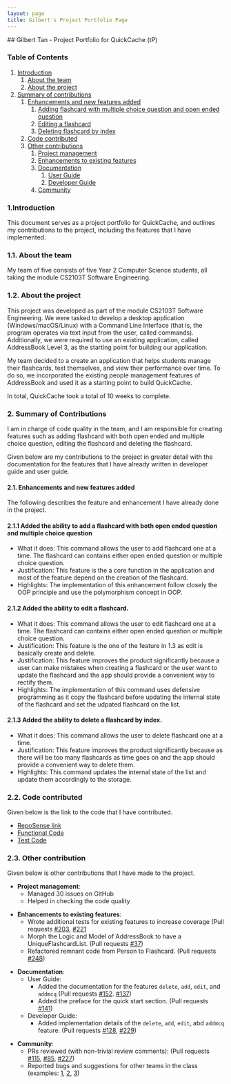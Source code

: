```yaml
---
layout: page
title: Gilbert's Project Portfolio Page
---
```

<link rel="stylesheet" href="PPP.css">
## Gilbert Tan - Project Portfolio for QuickCache (tP)

### Table of Contents
1. [Introduction](#introduction)
	1. [About the team](#about-the-team)
	2. [About the project](#about-the-project)
2. [Summary of contributions](#summary-of-contributions)
	1. [Enhancements and new features added](#enhancements-and-new-features-added)
		1. [Adding flashcard with multiple choice question and open ended question](#add-a-flashcard)
		2. [Editing a flashcard](#edit-a-flashcard)
		3. [Deleting flashcard by index](#delete-a-flashcard)
	2. [Code contributed](#code-contributed)
	3. [Other contributions](#other-contributions)
		1. [Project management](#project-management)
		2. [Enhancements to existing features](#enhancements-to-existing-features)
		3. [Documentation](#documentation)
			1. [User Guide](#user-guide)
			2. [Developer Guide](#developer-guide)
		4. [Community](#community)

<a name="introduction"></a>
### 1.Introduction

This document serves as a project portfolio for QuickCache, and outlines my contributions to the project, including the features that I have implemented.

<a name="about-the-team"></a>
### 1.1. About the team

My team of five consists of  five Year 2 Computer Science students, all taking the module CS2103T Software Engineering.

<a name="about-the-project"></a>
### 1.2. About the project

This project was developed as part of the module CS2103T Software Engineering. We were tasked to develop a desktop application (Windows/macOS/Linux) with a Command Line Interface (that is, the program operates via text input from the user, called commands). Additionally, we were required to use an existing application, called AddressBook Level 3, as the starting point for building our application.

My team decided to a create an application that helps students manage their flashcards, test themselves, and view their performance over time. To do so, we incorporated the existing people management features of AddressBook and used it as a starting point to build QuickCache.

In total, QuickCache took a total of 10 weeks to complete.

<a name="summary-of-contributions"></a>
### 2. Summary of Contributions

I am in charge of code quality in the team, and I am responsible for creating features such as adding flashcard with both open ended and multiple choice question, editing the flashcard and deleting the flashcard.

Given below are my contributions to the project in greater detail with the documentation for the features that I have already written in developer guide and user guide.

<a name="enhancements-and-new-features-added"></a>
#### 2.1. Enhancements and new features added
The following describes the feature and enhancement I have already done in the project.

<a name="add-a-flashcard"></a>
#### 2.1.1 Added the ability to add a flashcard with both open ended question and multiple choice question
  * What it does: This command allows the user to add flashcard one at a time. The flashcard can contains either open ended question or multiple choice question.
  * Justification: This feature is the a core function in the application and most of the feature depend on the creation of the flashcard.
  * Highlights: The implementation of this enhancement follow closely the OOP principle and use the polymorphism concept in OOP.

<a name="edit-a-flashcard"></a>
#### 2.1.2 Added the ability to edit a flashcard.
  * What it does: This command allows the user to edit flashcard one at a time. The flashcard can contains either open ended question or multiple choice question.
  * Justification: This feature is the one of the feature in 1.3 as edit is basically create and delete.
  * Justification: This feature improves the product significantly because a user can make mistakes when creating a flashcard or the user want to update the flashcard and the app should provide a convenient way to rectify them.
  * Highlights: The implementation of this command uses defensive programming as it copy the flashcard before updating the internal state of the flashcard and set the udpated flashcard on the list.

<a name="delete-a-flashcard"></a>
#### 2.1.3 Added the ability to delete a flashcard by index.
  * What it does: This command allows the user to delete flashcard one at a time.
  * Justification: This feature improves the product significantly because as there will be too many flashcards as time goes on and the app should provide a convenient way to delete them.
  * Highlights: This command updates the internal state of the list and update them accordingly to the storage.

<a name="code-contributed"></a>
### 2.2. Code contributed
 Given below is the link to the code that I have contributed.
 * [RepoSense link](https://nus-cs2103-ay2021s1.github.io/tp-dashboard/#breakdown=true&search=gilberttan19)
 * [Functional Code](https://github.com/AY2021S1-CS2103T-T13-2/tp/tree/master/src/main/java/quickcache)
 * [Test Code](https://github.com/AY2021S1-CS2103T-T13-2/tp/tree/master/src/test/java/quickcache)

<a name="other-contributions"></a>
### 2.3. Other contribution

Given below is other contributions that I have made to the project.

  <a name="project-management"></a>
  * **Project management**:
    * Managed 30 issues on GitHub
    * Helped in checking the code quality

  <a name="enhancements-to-existing-features"></a>
  * **Enhancements to existing features**:
    * Wrote additional tests for existing features to increase coverage (Pull requests [\#203](https://github.com/AY2021S1-CS2103T-T13-2/tp/pull/203), [\#221](https://github.com/AY2021S1-CS2103T-T13-2/tp/pull/221)
    * Morph the Logic and Model of AddressBook to have a UniqueFlashcardList. (Pull requests [\#37](https://github.com/AY2021S1-CS2103T-T13-2/tp/pull/37))
    * Refactored remnant code from Person to Flashcard. (Pull requests [\#248](https://github.com/AY2021S1-CS2103T-T13-2/tp/pull/248))

<a name="documentation"></a>
  * **Documentation**:
<a name="user-guide"></a>
    * User Guide:
      * Added the documentation for the features `delete`, `add`, `edit`, and `addmcq` (Pull requests [\#152](https://github.com/AY2021S1-CS2103T-T13-2/tp/pull/152). [\#137](https://github.com/AY2021S1-CS2103T-T13-2/tp/pull/137))
      * Added the preface for the quick start section. (Pull requests [\#141](https://github.com/AY2021S1-CS2103T-T13-2/tp/pull/141))
<a name="developer-guide"></a>
    * Developer Guide:
      * Added implementation details of the `delete`, `add`, `edit`, abd `addmcq` feature. (Pull requests [\#128](https://github.com/AY2021S1-CS2103T-T13-2/tp/pull/128), [\#229](https://github.com/AY2021S1-CS2103T-T13-2/tp/pull/229))

<a name="community"></a>
  * **Community**:
    * PRs reviewed (with non-trivial review comments): (Pull requests [\#115](https://github.com/AY2021S1-CS2103T-T13-2/tp/pull/115), [\#85](https://github.com/AY2021S1-CS2103T-T13-2/tp/pull/85), [\#227](https://github.com/AY2021S1-CS2103T-T13-2/tp/pull/227))
    * Reported bugs and suggestions for other teams in the class (examples: [1](https://github.com/GilbertTan19/ped/issues/1), [2](https://github.com/GilbertTan19/ped/issues/2), [3](https://github.com/GilbertTan19/ped/issues/3))

